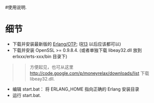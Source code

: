 #使用说明.


# 细节 #

  * 下载并安装最新版的 [Erlang/OTP](http://www.erlang.org); ([R13](https://code.google.com/p/moneyrelax/source/detail?r=13) 以后应该都可以)
  * 下载并安装 OpenSSL >= 0.9.8.4. (或者单独下载 libeay32.dll 放到 erlxxx/erts-xxx/bin 目录下)
> > 方便起见，也可从这里 http://code.google.com/p/moneyrelax/downloads/list 下载 libeay32.dll.
  * 编辑 start.bat： 将 ERLANG\_HOME 指向正确的 Erlang 安装目录
  * 运行 start.bat.